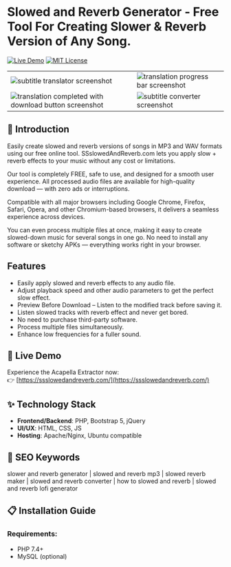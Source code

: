 # Slowed and Reverb Generator - Free Tool For Creating Slower & Reverb Version of Any Song.

[![Live Demo](https://img.shields.io/badge/Demo-Live%20Demo-brightgreen)](https://ssslowedandreverb.com/)
[![MIT License](https://img.shields.io/github/license/spotdl/spotify-downloader?color=44CC11&style=flat-square)](https://github.com/vijaykrpp/slowed-and-reverb-generator/blob/main/LICENSE)

<table><tr><td> <img src="https://img001.prntscr.com/file/img001/rvMIzxkhSbCcuca7ntPWhw.png" alt="subtitle translator screenshot"></td><td><img src="https://img001.prntscr.com/file/img001/PpF0mtOLT9KDqCT69RVcSA.png" alt="translation progress bar screenshot"></td></tr>
<tr><td> <img src="https://img001.prntscr.com/file/img001/NYOuEiduRUqRgKSu_uLs_w.png" alt="translation completed with download button screenshot"></td><td><img src="https://img001.prntscr.com/file/img001/gFjVkLkyRve38F2vVngtWg.png" alt="subtitle converter screenshot"></td></tr>
</table>

## 🌟 Introduction

Easily create slowed and reverb versions of songs in MP3 and WAV formats using our free online tool. SSslowedAndReverb.com lets you apply slow + reverb effects to your music without any cost or limitations.

Our tool is completely FREE, safe to use, and designed for a smooth user experience. All processed audio files are available for high-quality download — with zero ads or interruptions.

Compatible with all major browsers including Google Chrome, Firefox, Safari, Opera, and other Chromium-based browsers, it delivers a seamless experience across devices.

You can even process multiple files at once, making it easy to create slowed-down music for several songs in one go. No need to install any software or sketchy APKs — everything works right in your browser.

## Features

- Easily apply slowed and reverb effects to any audio file.
- Adjust playback speed and other audio parameters to get the perfect slow effect.
- Preview Before Download – Listen to the modified track before saving it.
- Listen slowed tracks with reverb effect and never get bored.
- No need to purchase third-party software.
- Process multiple files simultaneously.
- Enhance low frequencies for a fuller sound.

## 🚀 Live Demo

Experience the Acapella Extractor now:  
👉 [https://ssslowedandreverb.com/](https://ssslowedandreverb.com/)

## ✨ Technology Stack

- **Frontend/Backend**: PHP, Bootstrap 5, jQuery
- **UI/UX**: HTML, CSS, JS
- **Hosting**: Apache/Nginx, Ubuntu compatible

## 📌 SEO Keywords

slower and reverb generator | slowed and reverb mp3 | slowed reverb maker | slowed and reverb converter | how to slowed and reverb | slowed and reverb lofi generator

## 📋 Installation Guide

### Requirements:
- PHP 7.4+
- MySQL (optional)

